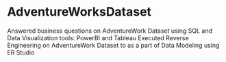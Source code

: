 # AdventureWorksDataset
Answered business questions on AdventureWork Dataset using SQL and Data Visualization tools: PowerBI and Tableau 
Executed Reverse Engineering on AdventureWork Dataset to as a part of Data Modeling using ER Studio

